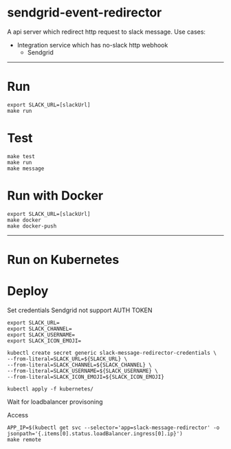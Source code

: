 sendgrid-event-redirector
===

A api server which redirect http request to slack message. Use cases:
- Integration service which has no-slack http webhook
  - Sendgrid

---

# Run

```
export SLACK_URL=[slackUrl]
make run
```

# Test
```
make test
make run
make message
```

# Run with Docker

```
export SLACK_URL=[slackUrl]
make docker
make docker-push
```

---

Run on Kubernetes
===

# Deploy

Set credentials
Sendgrid not support AUTH TOKEN
```
export SLACK_URL=
export SLACK_CHANNEL=
export SLACK_USERNAME=
export SLACK_ICON_EMOJI=

kubectl create secret generic slack-message-redirector-credentials \
--from-literal=SLACK_URL=${SLACK_URL} \
--from-literal=SLACK_CHANNEL=${SLACK_CHANNEL} \
--from-literal=SLACK_USERNAME=${SLACK_USERNAME} \
--from-literal=SLACK_ICON_EMOJI=${SLACK_ICON_EMOJI}
```

```
kubectl apply -f kubernetes/
```

Wait for loadbalancer provisoning

Access
```
APP_IP=$(kubectl get svc --selector='app=slack-message-redirector' -o jsonpath='{.items[0].status.loadBalancer.ingress[0].ip}')
make remote
```
